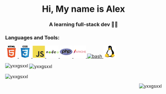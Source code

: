 <h1 align="center">Hi, My name is Alex</h1> 
<h3 align="center">A learning full-stack dev 👩‍💻</h3>


<h3 align="left">Languages and Tools:</h3>
<p align="left">  <a href="https://www.w3.org/html/" target="_blank" rel="noreferrer" title="HTML5"> <img src="https://raw.githubusercontent.com/devicons/devicon/master/icons/html5/html5-original-wordmark.svg" alt="html5" width="40" height="40"/> </a> <a href="https://www.w3schools.com/css/" target="_blank" rel="noreferrer" title="CSS3"> <img src="https://raw.githubusercontent.com/devicons/devicon/master/icons/css3/css3-original-wordmark.svg" alt="css3" width="40" height="40"/> </a>  <a href="https://developer.mozilla.org/en-US/docs/Web/JavaScript" target="_blank" rel="noreferrer" title="Javascript"> <img src="https://raw.githubusercontent.com/devicons/devicon/master/icons/javascript/javascript-original.svg" alt="javascript" width="40" height="40"/> </a>  <a href="https://nodejs.org" target="_blank" rel="noreferrer" title="NodeJS"> <img src="https://raw.githubusercontent.com/devicons/devicon/master/icons/nodejs/nodejs-original-wordmark.svg" alt="nodejs" width="40" height="40"/> </a> <a href="https://www.php.net" target="_blank" rel="noreferrer" title="PHP"> <img src="https://raw.githubusercontent.com/devicons/devicon/master/icons/php/php-original.svg" alt="php" width="40" height="40"/> </a> <a href="https://httpd.apache.org/" target="_blank" rel="noreferrer" title="Apache2"> <img src="https://github.com/devicons/devicon/blob/master/icons/apache/apache-original-wordmark.svg" alt="apache2" width="40" height="40"/> </a> <a href="https://getbootstrap.com" target="_blank" rel="noreferrer" title="Bootstrap"> <a href="https://www.gnu.org/software/bash/" target="_blank" rel="noreferrer" title="Bash"> <img src="https://www.vectorlogo.zone/logos/gnu_bash/gnu_bash-icon.svg" alt="bash" width="40" height="40"/> </a> <a href="https://www.linux.org/" target="_blank" rel="noreferrer" title="Linux"> <img src="https://raw.githubusercontent.com/devicons/devicon/master/icons/linux/linux-original.svg" alt="linux" width="40" height="40"/> </a> </p>


<p><img align="left" src="https://github-readme-stats.vercel.app/api/top-langs?username=yxxgsxxl&show_icons=true&locale=en&layout=compact" alt="yxxgsxxl" /></p>

<p>&nbsp;<img align="center" src="https://github-readme-stats.vercel.app/api?username=yxxgsxxl&show_icons=true&locale=en" alt="yxxgsxxl" /></p>



<p><img align="center" src="https://github-readme-streak-stats.herokuapp.com/?user=yxxgsxxl&" alt="yxxgsxxl" /> <p align="right"> <img src="https://komarev.com/ghpvc/?username=yxxgsxxl&label=Profile%20views&color=009b77&style=flat" alt="yxxgsxxl" /> </p></p>

